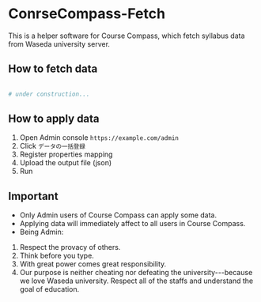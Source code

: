 # ConrseCompass-Fetch

This is a helper software for Course Compass, which fetch syllabus data from Waseda university server.

## How to fetch data

```bash

# under construction...

```

## How to apply data
1. Open Admin console `https://example.com/admin`
1. Click `データの一括登録`
1. Register properties mapping
1. Upload the output file (json)
1. Run

## Important
- Only Admin users of Course Compass can apply some data.
- Applying data will immediately affect to all users in Course Compass.
- Being Admin:
1. Respect the provacy of others.
1. Think before you type.
1. With great power comes great responsibility.
1. Our purpose is neither cheating nor defeating the university---because we love Waseda university. Respect all of the staffs and understand the goal of education.

